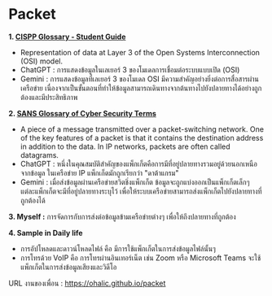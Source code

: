 # Packet
**1. [CISPP Glossary - Student Guide](https://www.isc2.org/certifications/cissp/cissp-student-glossary)**
 - Representation of data at Layer 3 of the Open Systems Interconnection (OSI) model.
 - ChatGPT : การแสดงข้อมูลในเลเยอร์ 3 ของโมเดลการเชื่อมต่อระบบแบบเปิด (OSI)
 - Gemini : การแสดงข้อมูลที่เลเยอร์ 3 ของโมเดล OSI มีความสำคัญอย่างยิ่งต่อการสื่อสารผ่านเครือข่าย เนื่องจากเป็นขั้นตอนที่ทำให้ข้อมูลสามารถเดินทางจากต้นทางไปยังปลายทางได้อย่างถูกต้องและมีประสิทธิภาพ

**2. [SANS Glossary of Cyber Security Terms](https://www.sans.org/security-resources/glossary-of-terms/)**
 - A piece of a message transmitted over a packet-switching network. One of the key features of a packet is that it contains the destination address in addition to the data. In IP networks, packets are often called datagrams.
 - ChatGPT : หนึ่งในคุณสมบัติสำคัญของแพ็กเก็ตคือการมีที่อยู่ปลายทางรวมอยู่ด้วยนอกเหนือจากข้อมูล ในเครือข่าย IP แพ็กเก็ตมักถูกเรียกว่า "ดาต้าแกรม"
 - Gemini : เมื่อส่งข้อมูลผ่านเครือข่ายสวิตชิ่งแพ็กเก็ต ข้อมูลจะถูกแบ่งออกเป็นแพ็กเก็ตเล็กๆ แต่ละแพ็กเก็ตจะมีที่อยู่ปลายทางระบุไว้ เพื่อให้ระบบเครือข่ายสามารถส่งแพ็กเก็ตไปยังปลายทางที่ถูกต้องได้
 
**3. Myself :** การจัดการกับการส่งต่อข้อมูลข้ามเครือข่ายต่างๆ เพื่อให้ถึงปลายทางที่ถูกต้อง

**4. Sample in Daily life** 
 - การอัปโหลดและดาวน์โหลดไฟล์ คือ มีการใช้แพ็กเก็ตในการส่งข้อมูลไฟล์นั้นๆ
 - การโทรด้วย VoIP คือ การโทรผ่านอินเทอร์เน็ต เช่น Zoom หรือ Microsoft Teams จะใช้แพ็กเก็ตในการส่งข้อมูลเสียงและวิดีโอ

URL งานของเพื่อน : https://ohalic.github.io/packet

